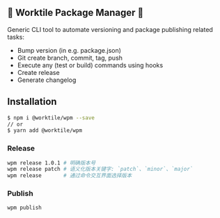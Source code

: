 ## 🚀 Worktile Package Manager 🚀

Generic CLI tool to automate versioning and package publishing related tasks:

- Bump version (in e.g. package.json)
- Git create branch, commit, tag, push
- Execute any (test or build) commands using hooks
- Create release
- Generate changelog

## Installation

```bash
$ npm i @worktile/wpm --save
// or
$ yarn add @worktile/wpm
```

### Release

```bash
wpm release 1.0.1 # 明确版本号
wpm release patch # 语义化版本关键字: `patch`、`minor`、`major`
wpm release       # 通过命令交互界面选择版本
```

### Publish

```bash
wpm publish
```
